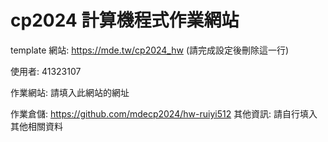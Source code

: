 # cp2024 計算機程式作業網站

template 網站: https://mde.tw/cp2024_hw (請完成設定後刪除這一行)

使用者: 41323107

作業網站: 請填入此網站的網址

作業倉儲: https://github.com/mdecp2024/hw-ruiyi512
其他資訊: 請自行填入其他相關資料
